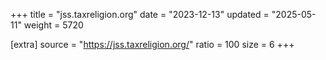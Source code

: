 +++
title = "jss.taxreligion.org"
date = "2023-12-13"
updated = "2025-05-11"
weight = 5720

[extra]
source = "https://jss.taxreligion.org/"
ratio = 100
size = 6
+++
